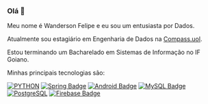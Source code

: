 ### Olá 👋

Meu nome é Wanderson Felipe e eu sou um entusiasta por Dados.

Atualmente sou estagiário em Engenharia de Dados na [Compass.uol](https://compass.uol/).

Estou terminando um Bacharelado em Sistemas de Informação no IF Goiano.

Minhas principais tecnologias são:

[![PYTHON](https://img.shields.io/badge/Python-000?style=for-the-badge&logo=python&logoColor=D32D6C)](#)
[![Spring Badge](https://img.shields.io/badge/Spring-000?style=for-the-badge&logo=spring&logoColor=D32D6C)](#)
[![Android Badge](https://img.shields.io/badge/Android-000?style=for-the-badge&logo=android&logoColor=D32D6C)](#)
[![MySQL Badge](https://img.shields.io/badge/MySQL-000?style=for-the-badge&logo=mysql&logoColor=D32D6C)](#)
[![PostgreSQL](https://img.shields.io/badge/PostgreSQL-000?style=for-the-badge&logo=postgresql&logoColor=D32D6C)](#)
[![Firebase Badge](https://img.shields.io/badge/Firebase-000?style=for-the-badge&logo=firebase&logoColor=D32D6C)](#)
